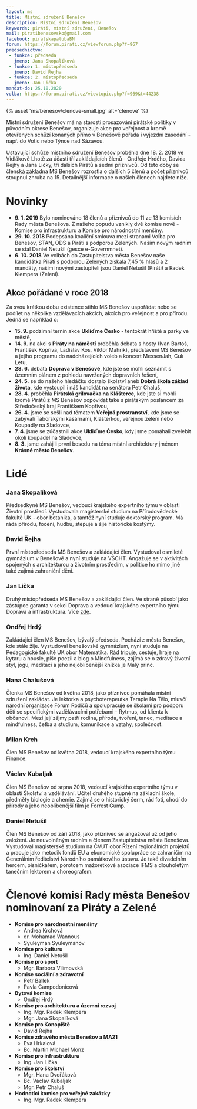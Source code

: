 ```yaml
---
layout: ms
title: Místní sdružení Benešov
description: Místní sdružení Benešov
keywords: piráti, místní sdružení, Benešov
mail: piratibenesovsko@gmail.com
facebook: piratskapalubaBN
forum: https://forum.pirati.cz/viewforum.php?f=967
predsednictvo:
 - funkce: předseda
   jmeno: Jana Skopalíková
 - funkce: 1. místopředseda
   jmeno: David Řejha
 - funkce: 2. místopředseda
   jmeno: Jan Lička
mandat-do: 25.10.2020
volba: https://forum.pirati.cz/viewtopic.php?f=969&t=44238
---
```

{% asset 'ms/benesov/clenove-small.jpg' alt='clenove' %}


Místní sdružení Benešov má na starosti prosazování pirátské politiky v původním okrese Benešov, organizuje akce pro veřejnost a kromě otevřených schůzí konaných přímo v Benešově pořádá i výjezdní zasedání - např. do Votic nebo Týnce nad Sázavou.

Ustavující schůze místního sdružení Benešov proběhla dne 18. 2. 2018 ve Vidlákově Lhotě za účasti tří zakládajících členů - Ondřeje Hrdého, Davida Řejhy a Jana Ličky, tří dalších Pirátů a sedmi příznivců. Od&nbsp;této doby se členská základna MS Benešov rozrostla o dalších 5 členů a počet příznivců stoupnul zhruba na 15. Detailnější informace o našich členech najdete níže.

# Novinky

* **9. 1. 2019** Bylo nominováno 18 členů a příznivců do 11 ze 13 komisích Rady města Benešova. Z&nbsp;našeho popudu vznikly dvě komise nově - Komise pro infrastrukturu a Komise pro národnostní menšiny.
* **29. 10. 2018** Podepsána koaliční smlouva mezi stranami Volba pro Benešov, STAN, ODS a Piráti s&nbsp;podporou Zelených. Naším novým radním se stal Daniel Netušil (gesce e-Governmnet).
* **6. 10. 2018** Ve volbách do Zastupitelstva města Benešov naše kandidátka Piráti s podporou Zelených získala 7,45 % hlasů a 2 mandáty, našimi novými zastupiteli jsou Daniel Netušil (Piráti) a&nbsp;Radek Klempera (Zelení).

## Akce pořádané v roce 2018
Za svou krátkou dobu existence stihlo MS Benešov uspořádat nebo se podílet na několika vzdělávacích akcích, akcích pro veřejnost a pro přírodu. Jedná se například o:

* **15. 9.** podzimní ternín akce **Ukliďme Česko** - tentokrát hřiště a parky ve městě,
* **14. 9.** na akci s **Piráty na náměstí** proběhla debata s hosty (Ivan Bartoš, František Kopřiva, Ladislav Kos, Viktor Mahrik), představení MS Benešov a jejího programu do nadcházejících voleb a koncert MessenJah, Cuk Letu, 
* **28. 6.** debata **Doprava v Benešově**, kde jste se mohli seznámit s územním plánem z pohledu navržených dopravních řešení,
* **24. 5.** se do našeho hledáčku dostalo školství aneb **Dobrá škola základ života**, kde vystoupil i náš kandidát na senátora Petr Chaluš,
* **28. 4.** proběhla **Pirátská grilovačka na Klášterce**, kde jste si mohli kromě Pirátů z MS Benešov popovídat také s pirátským poslancem za Středočeský kraj Františkem Kopřivou,
* **26. 4.** jsme se sešli nad tématem **Veřejná prostranství**, kde jsme se zabývali Táborskými kasárnami, Klášterkou, veřejnou zelení nebo Koupadly na Sladovce,
* **7. 4.** jsme se zúčastnili akce **Ukliďme Česko**, kdy jsme pomáhali zvelebit okolí koupadel na&nbsp;Sladovce,
* **8. 3.** jsme zahájili první besedu na téma místní architektury jménem **Krásné město Benešov**.

# Lidé
### Jana Skopalíková
Předsedkyně MS Benešov, vedoucí krajského expertního týmu v oblasti Životní prostředí. Vystudovala magisterské studium na Přírodovědecké fakultě UK - obor botanika, a tamtéž nyní studuje doktorský program. Má ráda přírodu, focení, hudbu, stepuje a šije historické kostýmy.

### David Řejha
První místopředseda MS Benešov a zakládající člen. Vystudoval osmileté gymnázium v Benešově a&nbsp;nyní studuje na VŠCHT. Angažuje se v aktivitách spojených s architekturou a životním prostředím, v&nbsp;politice ho mimo jiné také zajímá zahraniční dění.

### Jan Lička
Druhý místopředseda MS Benešov a zakládající člen. Ve straně působí jako zástupce garanta v sekci Doprava a vedoucí krajského expertního týmu Doprava a infrastruktura. Více <a href="{{ 'lide/jan-licka/' | relative_url }}">zde</a>.

### Ondřej Hrdý
Zakládající člen MS Benešov, bývalý předseda. Pochází z města Benešov, kde stále žije. Vystudoval benešovské gymnázium, nyní studuje na Pedagogické fakultě UK obor Matematika. Rád tripuje, cestuje, hraje na kytaru a housle, píše poezii a blog o Mindfulness, zajímá se o zdravý životní styl, jogu, meditaci a jeho nejoblíbenější knížka je Malý princ.

### Hana Chalušová
Členka MS Benešov od května 2018, jako příznivec pomáhala místní sdružení zakládat. Je lektorka a&nbsp;psychoterapeutka Terapie Na Tělo, mluvčí národní organizace Fórum Rodičů a spolupracuje se školami pro podporu dětí se specifickými vzdělávacími potřebami - Rytmus, od klienta k občanovi. Mezi její zájmy patří rodina, příroda, tvoření, tanec, meditace a mindfulness, četba a studium, komunikace a&nbsp;vztahy, společnost.

### Milan Krch
Člen MS Benešov od května 2018, vedoucí krajského expertního týmu Finance.

### Václav Kubaljak
Člen MS Benešov od srpna 2018, vedoucí krajského expertního týmu v oblasti Školství a vzdělávání. Učitel druhého stupně na základní škole, předměty biologie a chemie. Zajímá se o historický šerm, rád fotí, chodí do přírody a jeho neoblíbenější film je Forrest Gump. 

### Daniel Netušil
Člen MS Benešov od září 2018, jako příznivec se angažoval už od jeho založení. Je neuvolněným radním a členem Zastupitelstva města Benešova. Vystudoval magisterské studium na ČVUT obor Řízení regionálních projektů a pracuje jako metodik fondů EU a ekonomické spolupráce se zahraničím na Generálním ředitelství Národního památkového ústavu. Je také divadelním hercem, písničkářem, porotcem mažoretkové asociace IFMS a dlouholetým tanečním lektorem a choreografem.

# Členové komisí Rady města Benešov nominovaní za Piráty a Zelené

* **Komise pro národnostní menšiny**
  * Andrea Krchová
  * dr. Mohamad Wannous
  * Syuleyman Syuleymanov
* **Komise pro kulturu**
  * Ing. Daniel Netušil
* **Komise pro sport**
  * Mgr. Barbora Vilímovská
* **Komise sociální a zdravotní**
  * Petr Ballek
  * Pavla Campodonicová
* **Bytová komise**
  * Ondřej Hrdý
* **Komise pro architekturu a územní rozvoj**
  * Ing. Mgr. Radek Klempera
  * Mgr. Jana Skopalíková
* **Komise pro Konopiště**
  * David Řejha
* **Komise zdravého města Benešov a MA21**
  * Eva Hrkalová
  * Bc. Martin Michael Monz
* **Komise pro infrastrukturu**
  * Ing. Jan Lička
* **Komise pro školství**
  * Mgr. Hana Dvořáková
  * Bc. Václav Kubaljak
  * Mgr. Petr Chaluš
* **Hodnotící komise pro veřejné zakázky**
  * Ing. Mgr. Radek Klempera

